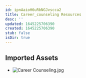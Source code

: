 ```yaml
---
id: ipnAaioH6uRbNGJvscca2
title: Career_counseling Resources
desc: ''
updated: 1645225706390
created: 1645225706390
stub: false
isDir: true
---
```

## Imported Assets
- ![Career Counseling.jpg](/assets/career-counseling.jpg)

